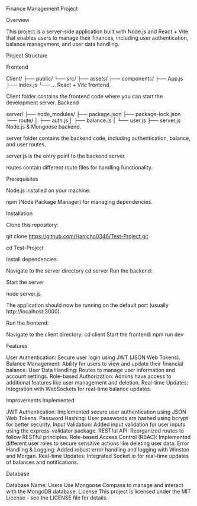 Finance Management Project


Overview

This project is a server-side application built with Node.js and React + Vite that enables users to manage their finances, including user authentication, balance management, and user data handling.

Project Structure

Frontend

Client/
  ├── public/
  └── src/
      ├── assets/
      ├── components/
      ├── App.js
      ├── index.js
      └── ... 
React + Vite frontend.

Client folder contains the frontend code where you can start the development server.
Backend

server/
  ├── node_modules/
  ├── package.json
  ├── package-lock.json
  ├── route/
  │   ├── auth.js
  │   ├── balance.js
  │   └── user.js
  ├── server.js
Node.js & Mongoose backend.

server folder contains the backend code, including authentication, balance, and user routes.

server.js is the entry point to the backend server.

routes contain different route files for handling functionality.

Prerequisites

Node.js installed on your machine.

npm (Node Package Manager) for managing dependencies.

Installation

Clone this repository:

git clone https://github.com/Hanicho0346/Test-Project.git

cd Test-Project

Install dependencies:

Navigate to the server directory
cd server
Run the backend:

Start the server

node server.js

The application should now be running on the default port (usually http://localhost:3000).

Run the frontend:

Navigate to the client directory:
cd client
Start the frontend:
npm run dev

Features

User Authentication: Secure user login using JWT (JSON Web Tokens).
Balance Management: Ability for users to view and update their financial balance.
User Data Handling: Routes to manage user information and account settings.
Role-based Authorization: Admins have access to additional features like user management and deletion.
Real-time Updates: Integration with WebSockets for real-time balance updates.

Improvements Implemented

JWT Authentication: Implemented secure user authentication using JSON Web Tokens.
Password Hashing: User passwords are hashed using bcrypt for better security.
Input Validation: Added input validation for user inputs using the express-validator package.
RESTful API: Reorganized routes to follow RESTful principles.
Role-based Access Control (RBAC): Implemented different user roles to secure sensitive actions like deleting user data.
Error Handling & Logging: Added robust error handling and logging with Winston and Morgan.
Real-time Updates: Integrated Socket.io for real-time updates of balances and notifications.


Database

Database Name: Users
Use Mongoose Compass to manage and interact with the MongoDB database.
License
This project is licensed under the MIT License - see the LICENSE file for details.
